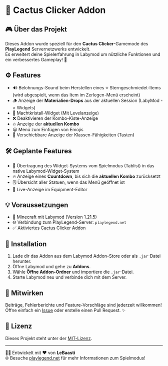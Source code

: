 # 🌵 Cactus Clicker Addon

## 🎮 Über das Projekt
Dieses Addon wurde speziell für den **Cactus Clicker**-Gamemode des **PlayLegend** Servernetzwerks entwickelt.  
Es erweitert deine Spielerfahrung in Labymod um nützliche Funktionen und ein verbessertes Gameplay! 🧩

## ⚙️ Features
- 🔊 Belohnungs-Sound beim Herstellen eines ⭐ Sterngeschmiedet-Items  
  (wird abgespielt, wenn das Item im Zerlegen-Menü erscheint)
- 🪵 Anzeige der **Materialien-Drops** aus der aktuellen Session (LabyMod -> Widgets)
- 💎 Machtkristall-Widget (Mit Levelanzeige)
- ❌ Deaktivieren der Kombo-Kiste-Anzeige
- 🔥 Anzeige der **aktuellen Kombo**
- 😀 Menü zum Einfügen von Emojis
- 🎯 Verschiebbare Anzeige der Klassen-Fähigkeiten (Tasten)

## 🛠️ Geplante Features
- 🧩 Übertragung des Widget-Systems vom Spielmodus (Tablist) in das native Labymod-Widget-System
- 🔥 Anzeige eines **Countdown**, bis sich die **aktuellen Kombo** zurücksetzt
- 🗒️ Übersicht aller Statuen, wenn das Menü geöffnet ist
- 🔄️ Live-Anzeige im Equipment-Editor

## 💡 Voraussetzungen
- 🧱 Minecraft mit Labymod (Version 1.21.5)
- 🌐 Verbindung zum PlayLegend-Server: `playlegend.net`
- ✅ Aktiviertes Cactus Clicker Addon

## 🚀 Installation
1. Lade dir das Addon aus dem Labymod Addon-Store oder als `.jar`-Datei herunter.
2. Öffne Labymod und gehe zu **Addons**.
3. Wähle **Öffne Addon-Ordner** und importiere die `.jar`-Datei.
4. Starte Labymod neu und verbinde dich mit dem Server.

## 🤝 Mitwirken
Beiträge, Fehlerberichte und Feature-Vorschläge sind jederzeit willkommen!  
Öffne einfach ein [Issue](https://github.com/LeBaasti/cactus-clicker-addon/issues) oder erstelle einen Pull Request. ✨

## 📜 Lizenz
Dieses Projekt steht unter der [MIT-Lizenz](LICENSE).

---

🧑‍💻 Entwickelt mit ❤️ von **LeBaasti**  
🌐 Besuche [playlegend.net](https://playlegend.net) für mehr Informationen zum Spielmodus!
